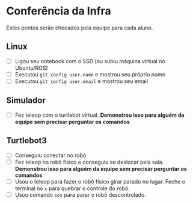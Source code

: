 # Conferência da Infra

Estes pontos serão checados pela equipe para cada aluno.

## Linux

- [ ] Ligou seu notebook com o SSD (ou subiu máquina virtual no Ubuntu/ROS)
- [ ] Executou `git config user.name` e mostrou seu próprio nome
- [ ] Executou `git config user.email` e mostrou seu email

## Simulador

- [ ] Fez teleop com o turtlebot virtual. **Demonstrou isso para alguém da equipe sem precisar perguntar os comandos**

## Turtlebot3

- [ ] Conseguiu conectar no robô
- [ ] Fez teleop no robô físico e conseguiu se deslocar pela sala. **Demonstrou isso para alguém da equipe sem precisar perguntar os comandos**
- [ ] Usou o teleop para fazer o robô físico girar parado no lugar. Feche o terminal no `x` para quebrar o controle do robô.
- [ ] Usou comando `sos` para parar o robô descontrolado.
